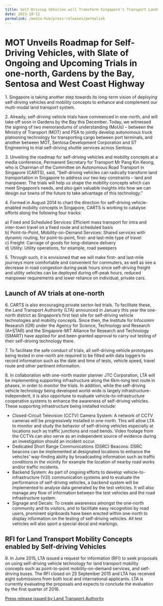 ```yaml
---
title: Self-Driving Vehicles will Transform Singapore's Transport Landscape
date: 2015-10-12
permalink: /media-hub/press-releases/permalink
---
```

# MOT Unveils Roadmap for Self-Driving Vehicles, with Slate of Ongoing and Upcoming Trials in one-north, Gardens by the Bay, Sentosa and West Coast Highway

1\. Singapore is taking another step towards its long-term vision of deploying self-driving vehicles and mobility concepts to enhance and complement our multi-modal land transport system.  
  
2\. Already, self-driving vehicle trials have commenced in one-north, and will take off soon in Gardens by the Bay this December. Today, we witnessed the signing of two memorandums of understanding (MoUs) – between the Ministry of Transport (MOT) and PSA to jointly develop autonomous truck platooning technology for transporting cargo between port terminals, and another between MOT, Sentosa Development Corporation and ST Engineering to trial self-driving shuttle services across Sentosa.  
  
3\. Unveiling the roadmap for self-driving vehicles and mobility concepts at a media conference, Permanent Secretary for Transport Mr Pang Kin Keong, who is Chairman of the Committee on Autonomous Road Transport in Singapore (CARTS), said, “Self-driving vehicles can radically transform land transportation in Singapore to address our two key constraints – land and manpower. The trials will help us shape the mobility concepts which can meet Singapore’s needs, and also gain valuable insights into how we can design our towns of the future to take advantage of this technology.”  
  
4\. Formed in August 2014 to chart the direction for self-driving vehicle-enabled mobility concepts in Singapore, CARTS is working to catalyse efforts along the following four tracks:

a) Fixed and Scheduled Services: Efficient mass transport for intra and inter-town travel on a fixed route and scheduled basis  
b) Point-to-Point, Mobility-on-Demand Services: Shared services with dynamic routing, for point-to-point, first- and last-mile type of travel  
c) Freight: Carriage of goods for long-distance delivery  
d) Utility: Utility operations, for example, road sweepers

5\. Through such, it is envisioned that we will make first- and last-mile journeys more comfortable and convenient for commuters, as well as see a decrease in road congestion during peak hours since self-driving freight and utility vehicles can be deployed during off-peak hours, reduced manpower requirements and lower reliance on individual, private cars.  
  
## Launch of AV trials at one-north  
  
6\. CARTS is also encouraging private sector-led trials. To facilitate these, the Land Transport Authority (LTA) announced in January this year the one-north district as Singapore’s first test site for self-driving vehicle technologies and mobility concepts. Since then, the Institute for Infocomm Research (I2R) under the Agency for Science, Technology and Research (A*STAR) and the Singapore-MIT Alliance for Research and Technology (SMART) have applied for and been granted approval to carry out testing of their self-driving technology there.  
  
7\. To facilitate the safe conduct of trials, all self-driving vehicle prototypes being tested in one-north are required to be fitted with data loggers to record information such as the date and time of tests, vehicle speed, travel route and other pertinent information.  
  
8\. In collaboration with one-north master planner JTC Corporation, LTA will be implementing supporting infrastructure along the 6km-long test route in phases, in order to monitor the trials. In addition, while the self-driving vehicle technology being developed world-wide is largely infrastructure-independent, it is also opportune to evaluate vehicle-to-infrastructure cooperative systems to enhance the awareness of self-driving vehicles. These supporting infrastructure being installed include:

* Closed-Circuit Television (CCTV) Camera System: A network of CCTV cameras will be progressively installed in one-north. This will allow LTA to monitor and study the behavior of self-driving vehicles especially at locations such as traffic junctions and road bends. Video footage from the CCTVs can also serve as an independent source of evidence during an investigation should an incident occur.
* Dedicated Short Range Communications (DSRC) Beacons: DSRC beacons can be implemented at designated locations to enhance the vehicles’ way-finding ability by broadcasting information such as traffic conditions in the vicinity for example the location of nearby road works and/or traffic incidents.
* Backend System: As part of ongoing efforts to develop vehicle-to-infrastructure (V2I) communication systems and to evaluate the performance of self-driving vehicles, a backend system will be implemented to analyse data generated by the test vehicles. It will also manage any flow of information between the test vehicles and the road infrastructure system.
* Signage and Decals: To create awareness amongst the one-north community and its visitors, and to facilitate easy recognition by road users, prominent signboards have been erected within one-north to display information on the testing of self-driving vehicles. All test vehicles will also sport a special decal and markings.

## RFI for Land Transport Mobility Concepts enabled by Self-driving Vehicles
  
9\. In June 2015, LTA issued a request for information (RFI) to seek proposals on using self-driving vehicle technology for land transport mobility concepts such as point-to-point mobility-on-demand services, and self-driving buses. The RFI closed on 25 September 2015 and LTA has received eight submissions from both local and international applicants. LTA is currently evaluating the proposals and expects to conclude the evaluation by the first quarter of 2016.

[Press release issued by Land Transport Authority](https://www.lta.gov.sg/content/ltagov/en/newsroom/2015/10/2/joint-release-by-the-land-transport-authority-lta-mot---self-driving-vehicles-will-transform-singapores-transport-lands.html)